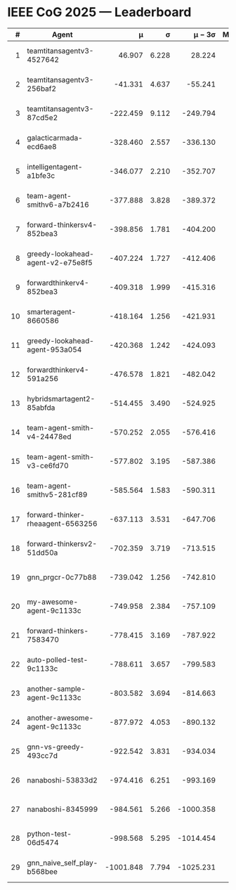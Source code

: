# IEEE CoG 2025 — Leaderboard

| # | Agent | μ | σ | μ − 3σ | Matches | Updated |
|---:|---|---:|---:|---:|---:|---|
| 1 | teamtitansagentv3-4527642 | 46.907 | 6.228 | 28.224 | 21810 | 2025-08-25 12:04 |
| 2 | teamtitansagentv3-256baf2 | -41.331 | 4.637 | -55.241 | 22196 | 2025-08-25 12:04 |
| 3 | teamtitansagentv3-87cd5e2 | -222.459 | 9.112 | -249.794 | 22726 | 2025-08-25 12:04 |
| 4 | galacticarmada-ecd6ae8 | -328.460 | 2.557 | -336.130 | 20380 | 2025-08-25 12:04 |
| 5 | intelligentagent-a1bfe3c | -346.077 | 2.210 | -352.707 | 18637 | 2025-08-25 12:04 |
| 6 | team-agent-smithv6-a7b2416 | -377.888 | 3.828 | -389.372 | 21700 | 2025-08-25 12:04 |
| 7 | forward-thinkersv4-852bea3 | -398.856 | 1.781 | -404.200 | 18095 | 2025-08-25 12:04 |
| 8 | greedy-lookahead-agent-v2-e75e8f5 | -407.224 | 1.727 | -412.406 | 22506 | 2025-08-25 12:04 |
| 9 | forwardthinkerv4-852bea3 | -409.318 | 1.999 | -415.316 | 18676 | 2025-08-25 12:04 |
| 10 | smarteragent-8660586 | -418.164 | 1.256 | -421.931 | 18644 | 2025-08-25 12:04 |
| 11 | greedy-lookahead-agent-953a054 | -420.368 | 1.242 | -424.093 | 20166 | 2025-08-25 12:04 |
| 12 | forwardthinkerv4-591a256 | -476.578 | 1.821 | -482.042 | 18109 | 2025-08-25 12:04 |
| 13 | hybridsmartagent2-85abfda | -514.455 | 3.490 | -524.925 | 18473 | 2025-08-25 12:04 |
| 14 | team-agent-smith-v4-24478ed | -570.252 | 2.055 | -576.416 | 21896 | 2025-08-25 12:04 |
| 15 | team-agent-smith-v3-ce6fd70 | -577.802 | 3.195 | -587.386 | 22456 | 2025-08-25 12:04 |
| 16 | team-agent-smithv5-281cf89 | -585.564 | 1.583 | -590.311 | 21080 | 2025-08-25 12:04 |
| 17 | forward-thinker-rheaagent-6563256 | -637.113 | 3.531 | -647.706 | 20350 | 2025-08-25 12:04 |
| 18 | forward-thinkersv2-51dd50a | -702.359 | 3.719 | -713.515 | 21170 | 2025-08-25 12:04 |
| 19 | gnn_prgcr-0c77b88 | -739.042 | 1.256 | -742.810 | 19200 | 2025-08-25 12:04 |
| 20 | my-awesome-agent-9c1133c | -749.958 | 2.384 | -757.109 | 22120 | 2025-08-25 12:04 |
| 21 | forward-thinkers-7583470 | -778.415 | 3.169 | -787.922 | 19920 | 2025-08-25 12:04 |
| 22 | auto-polled-test-9c1133c | -788.611 | 3.657 | -799.583 | 22620 | 2025-08-25 12:04 |
| 23 | another-sample-agent-9c1133c | -803.582 | 3.694 | -814.663 | 21940 | 2025-08-25 12:04 |
| 24 | another-awesome-agent-9c1133c | -877.972 | 4.053 | -890.132 | 23740 | 2025-08-25 12:04 |
| 25 | gnn-vs-greedy-493cc7d | -922.542 | 3.831 | -934.034 | 17020 | 2025-08-25 12:04 |
| 26 | nanaboshi-53833d2 | -974.416 | 6.251 | -993.169 | 17080 | 2025-08-25 12:04 |
| 27 | nanaboshi-8345999 | -984.561 | 5.266 | -1000.358 | 17990 | 2025-08-25 12:04 |
| 28 | python-test-06d5474 | -998.568 | 5.295 | -1014.454 | 17670 | 2025-08-25 12:04 |
| 29 | gnn_naive_self_play-b568bee | -1001.848 | 7.794 | -1025.231 | 17700 | 2025-08-25 12:04 |
